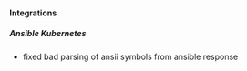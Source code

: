 
#### Integrations
##### Ansible Kubernetes
- fixed bad parsing of ansii symbols from ansible response